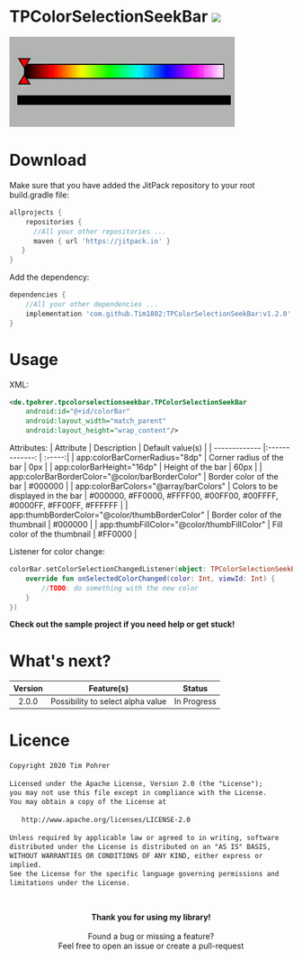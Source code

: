 # TPColorSelectionSeekBar [![](https://jitpack.io/v/Tim1802/TPColorSelectionSeekBar.svg)](https://jitpack.io/#Tim1802/TPColorSelectionSeekBar)


![GIF that show TPColorSelectionSeekBar](Design/Demo.gif)


# Download
Make sure that you have added the JitPack repository to your root build.gradle file:

```gradle
allprojects {
    repositories {
      //All your other repositories ...
      maven { url 'https://jitpack.io' }
   }
}
```

Add the dependency:

```gradle
dependencies {
    //All your other dependencies ...
    implementation 'com.github.Tim1802:TPColorSelectionSeekBar:v1.2.0'
}
```
# Usage
XML:
```xml
<de.tpohrer.tpcolorselectionseekbar.TPColorSelectionSeekBar
    android:id="@+id/colorBar"
    android:layout_width="match_parent"
    android:layout_height="wrap_content"/>
```
Attributes:
| Attribute                                            | Description                        | Default value(s)  |
| -------------                                        |:-------------:                     | :-----:|
| app:colorBarCornerRadius="8dp"                       | Corner radius of the bar           | 0px |
| app:colorBarHeight="16dp"                            | Height of the bar                  | 60px |
| app:colorBarBorderColor="@color/barBorderColor"      | Border color of the bar            | #000000 |
| app:colorBarColors="@array/barColors"                | Colors to be displayed in the bar  | #000000, #FF0000, #FFFF00, #00FF00, #00FFFF, #0000FF, #FF00FF, #FFFFFF |
| app:thumbBorderColor="@color/thumbBorderColor"       | Border color of the thumbnail      | #000000 |
| app:thumbFillColor="@color/thumbFillColor"           | Fill color of the thumbnail        | #FF0000 |




Listener for color change:
```kotlin
colorBar.setColorSelectionChangedListener(object: TPColorSelectionSeekBar.ISelectedColorChangedListener {
    override fun onSelectedColorChanged(color: Int, viewId: Int) {
        //TODO: do something with the new color   
    }
})
```
<b>Check out the sample project if you need help or get stuck!</b>

# What's next?

| Version        | Feature(s)                        | Status                             |
| :-------------:|:---------------------------------:| :---------------------------------:|
| 2.0.0          | Possibility to select alpha value | In Progress                        | 

# Licence
```
Copyright 2020 Tim Pohrer

Licensed under the Apache License, Version 2.0 (the "License");
you may not use this file except in compliance with the License.
You may obtain a copy of the License at

   http://www.apache.org/licenses/LICENSE-2.0

Unless required by applicable law or agreed to in writing, software
distributed under the License is distributed on an "AS IS" BASIS,
WITHOUT WARRANTIES OR CONDITIONS OF ANY KIND, either express or implied.
See the License for the specific language governing permissions and
limitations under the License.
```
</br>

<p align="center">
  <b>Thank you for using my library!</b></br></br>
  Found a bug or missing a feature?</br>
  Feel free to open an issue or create a pull-request
</p>
